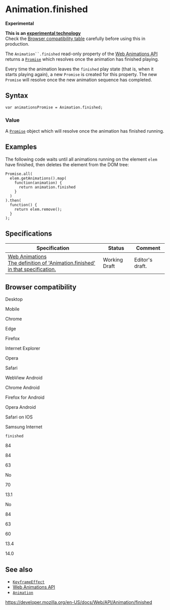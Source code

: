 # Animation.finished

**Experimental**

**This is an [experimental technology](https://developer.mozilla.org/en-US/docs/MDN/Guidelines/Conventions_definitions#experimental)**  
Check the [Browser compatibility table](#browser_compatibility) carefully before using this in production.

The ` Animation``.finished ` read-only property of the [Web Animations API](../web_animations_api) returns a [`Promise`](https://developer.mozilla.org/en-US/docs/Web/JavaScript/Reference/Global_Objects/Promise) which resolves once the animation has finished playing.

Every time the animation leaves the `finished` play state (that is, when it starts playing again), a new `Promise` is created for this property. The new `Promise` will resolve once the new animation sequence has completed.

## Syntax

    var animationsPromise = Animation.finished;

### Value

A [`Promise`](https://developer.mozilla.org/en-US/docs/Web/JavaScript/Reference/Global_Objects/Promise) object which will resolve once the animation has finished running.

## Examples

The following code waits until all animations running on the element `elem` have finished, then deletes the element from the DOM tree:

    Promise.all(
      elem.getAnimations().map(
        function(animation) {
          return animation.finished
        }
      )
    ).then(
      function() {
        return elem.remove();
      }
    );

## Specifications

<table><thead><tr class="header"><th>Specification</th><th>Status</th><th>Comment</th></tr></thead><tbody><tr class="odd"><td><a href="https://drafts.csswg.org/web-animations-1/#dom-animation-finished">Web Animations<br />
<span class="small">The definition of 'Animation.finished' in that specification.</span></a></td><td><span class="spec-wd">Working Draft</span></td><td>Editor's draft.</td></tr></tbody></table>

## Browser compatibility

Desktop

Mobile

Chrome

Edge

Firefox

Internet Explorer

Opera

Safari

WebView Android

Chrome Android

Firefox for Android

Opera Android

Safari on IOS

Samsung Internet

`finished`

84

84

63

No

70

13.1

No

84

63

60

13.4

14.0

## See also

- [`KeyframeEffect`](../keyframeeffect)
- [Web Animations API](../web_animations_api)
- [`Animation`](../animation)

<a href="https://developer.mozilla.org/en-US/docs/Web/API/Animation/finished" class="_attribution-link">https://developer.mozilla.org/en-US/docs/Web/API/Animation/finished</a>
